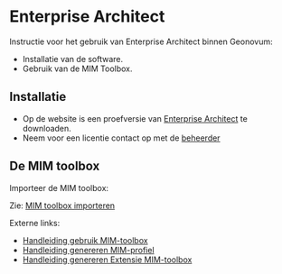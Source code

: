 # Enterprise Architect

Instructie voor het gebruik van Enterprise Architect binnen Geonovum:

- Installatie van de software.
- Gebruik van de MIM Toolbox.

## Installatie

- Op de website is een proefversie van
  [Enterprise Architect](https://www.sparxsystems.eu/) te downloaden.
- Neem voor een licentie contact op met de
  [beheerder](https://stichtinggeonovum.sharepoint.com/:b:/r/sites/FBICT/Gedeelde%20documenten/General/wat%20staat%20waar/Tooling_en_Beheerders.pdf?csf=1&web=1&e=aEcKjl)

## De MIM toolbox

Importeer de MIM toolbox:

Zie: [MIM toolbox importeren](MIM-toolbox-importeren.md)

Externe links:

- [Handleiding gebruik MIM-toolbox](https://github.com/Geonovum/MIM-Werkomgeving/blob/master/UML%20profieltooling/werkversie1.1.1/README.md)
- [Handleiding genereren MIM-profiel](https://github.com/Geonovum/MIM-Werkomgeving/tree/master/UML%20profieltooling#readme)
- [Handleiding genereren Extensie MIM-toolbox](https://github.com/Geonovum/MIM-Werkomgeving/blob/master/UML%20profieltooling/how_to_extensie_op_toolbox.md)
